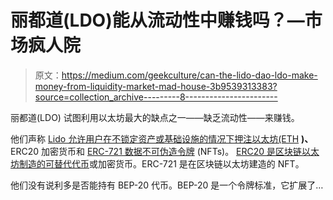 # 丽都道(LDO)能从流动性中赚钱吗？—市场疯人院

> 原文：<https://medium.com/geekculture/can-the-lido-dao-ldo-make-money-from-liquidity-market-mad-house-3b9539313383?source=collection_archive---------8----------------------->

丽都道(LDO) 试图利用以太坊最大的缺点之一——缺乏流动性——来赚钱。

他们声称 [Lido 允许用户在不锁定资产或基础设施的情况下押注以太坊(ETH](https://lido.fi/faq) **)、** ERC20 加密货币和 [ERC-721 数据不可伪造令牌](https://ethereum.org/en/developers/docs/standards/tokens/erc-721/) (NFTs)。 [ERC20 是区块链以太坊制造的可替代代币](https://ethereum.org/en/developers/docs/standards/tokens/erc-20/)或加密货币。ERC-721 是在区块链以太坊建造的 NFT。

他们没有说利多是否能持有 BEP-20 代币。BEP-20 是一个令牌标准，它扩展了…